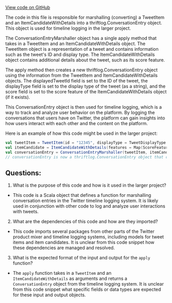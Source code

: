 [View code on GitHub](https://github.com/misbahsy/the-algorithm/home-mixer/server/src/main/scala/com/twitter/home_mixer/marshaller/timeline_logging/ConversationEntryMarshaller.scala)

The code in this file is responsible for marshalling (converting) a TweetItem and an ItemCandidateWithDetails into a thriftlog.ConversationEntry object. This object is used for timeline logging in the larger project.

The ConversationEntryMarshaller object has a single apply method that takes in a TweetItem and an ItemCandidateWithDetails object. The TweetItem object is a representation of a tweet and contains information such as the tweet's ID and display type. The ItemCandidateWithDetails object contains additional details about the tweet, such as its score feature.

The apply method then creates a new thriftlog.ConversationEntry object using the information from the TweetItem and ItemCandidateWithDetails objects. The displayedTweetId field is set to the ID of the tweet, the displayType field is set to the display type of the tweet (as a string), and the score field is set to the score feature of the ItemCandidateWithDetails object (if it exists).

This ConversationEntry object is then used for timeline logging, which is a way to track and analyze user behavior on the platform. By logging the conversations that users have on Twitter, the platform can gain insights into how users interact with each other and the content on the platform.

Here is an example of how this code might be used in the larger project:

```scala
val tweetItem = TweetItem(id = "12345", displayType = TweetDisplayType.Photo)
val itemCandidate = ItemCandidateWithDetails(features = Map(ScoreFeature -> 0.8))
val conversationEntry = ConversationEntryMarshaller(tweetItem, itemCandidate)
// conversationEntry is now a thriftlog.ConversationEntry object that can be used for timeline logging
```
## Questions: 
 1. What is the purpose of this code and how is it used in the larger project?
- This code is a Scala object that defines a function for marshalling conversation entries in the Twitter timeline logging system. It is likely used in conjunction with other code to log and analyze user interactions with tweets.

2. What are the dependencies of this code and how are they imported?
- This code imports several packages from other parts of the Twitter product mixer and timeline logging systems, including models for tweet items and item candidates. It is unclear from this code snippet how these dependencies are managed and resolved.

3. What is the expected format of the input and output for the `apply` function?
- The `apply` function takes in a `TweetItem` and an `ItemCandidateWithDetails` as arguments and returns a `ConversationEntry` object from the timeline logging system. It is unclear from this code snippet what specific fields or data types are expected for these input and output objects.